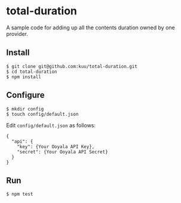 # total-duration

A sample code for adding up all the contents duration owned by one provider.

## Install
```
$ git clone git@github.com:kuu/total-duration.git
$ cd total-duration
$ npm install
```

## Configure
```
$ mkdir config
$ touch config/default.json
```
Edit `config/default.json` as follows:
```
{
  "api": {
    "key": {Your Ooyala API Key},
    "secret": {Your Ooyala API Secret}
  }
}
```

## Run
```
$ npm test
```
